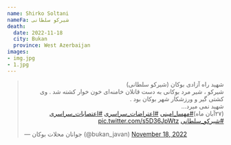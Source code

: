 ```yaml
---
name: Shirko Soltani
nameFa: شیرکو سلطانی
death:
  date: 2022-11-18
  city: Bukan
  province: West Azerbaijan
images:
- img.jpg
- 1.jpg
---
```


<blockquote class="twitter-tweet"><p lang="fa" dir="rtl">شهید راه آزادی بوکان (شیرکو سلطانی)<br>شیرکو ، شیر مرد بوکانی به دست قاتلان خامنه‌ای خون خوار کشته شد . وی کشتی گیر و ورزشکار شهر بوکان بود .<br>شهید نمی میرد...<br>(۲۷آبان ماه)<a href="https://twitter.com/hashtag/%D9%85%D9%87%D8%B3%D8%A7_%D8%A7%D9%85%DB%8C%D9%86%DB%8C?src=hash&amp;ref_src=twsrc%5Etfw">#مهسا_امینی</a> <a href="https://twitter.com/hashtag/%D8%A7%D8%B9%D8%AA%D8%B1%D8%A7%D8%B6%D8%A7%D8%AA_%D8%B3%D8%B1%D8%A7%D8%B3%D8%B1%DB%8C?src=hash&amp;ref_src=twsrc%5Etfw">#اعتراضات_سراسری</a> <a href="https://twitter.com/hashtag/%D8%A7%D8%B9%D8%AA%D8%B5%D8%A7%D8%A8%D8%A7%D8%AA_%D8%B3%D8%B1%D8%A7%D8%B3%D8%B1%DB%8C?src=hash&amp;ref_src=twsrc%5Etfw">#اعتصابات_سراسری</a> <a href="https://twitter.com/hashtag/%D8%B4%DB%8C%D8%B1%DA%A9%D9%88_%D8%B3%D9%84%D8%B7%D8%A7%D9%86%DB%8C?src=hash&amp;ref_src=twsrc%5Etfw">#شیرکو_سلطانی</a> <a href="https://t.co/s5D36JpWtz">pic.twitter.com/s5D36JpWtz</a></p>&mdash; جوانان محلات بوکان (@bukan_javan) <a href="https://twitter.com/bukan_javan/status/1593710687418720258?ref_src=twsrc%5Etfw">November 18, 2022</a></blockquote> <script async src="https://platform.twitter.com/widgets.js" charset="utf-8"></script>